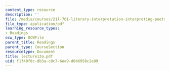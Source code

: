 ```yaml
---
content_type: resource
description: ''
file: /media/courses/21l-701-literary-interpretation-interpreting-poetry-fall-2003/f1f40f8cdb3ac8c76ee9d046958c2e89_lecture13a.pdf
file_type: application/pdf
learning_resource_types:
- Readings
ocw_type: OCWFile
parent_title: Readings
parent_type: CourseSection
resourcetype: Document
title: lecture13a.pdf
uid: f1f40f8c-db3a-c8c7-6ee9-d046958c2e89
---
```

